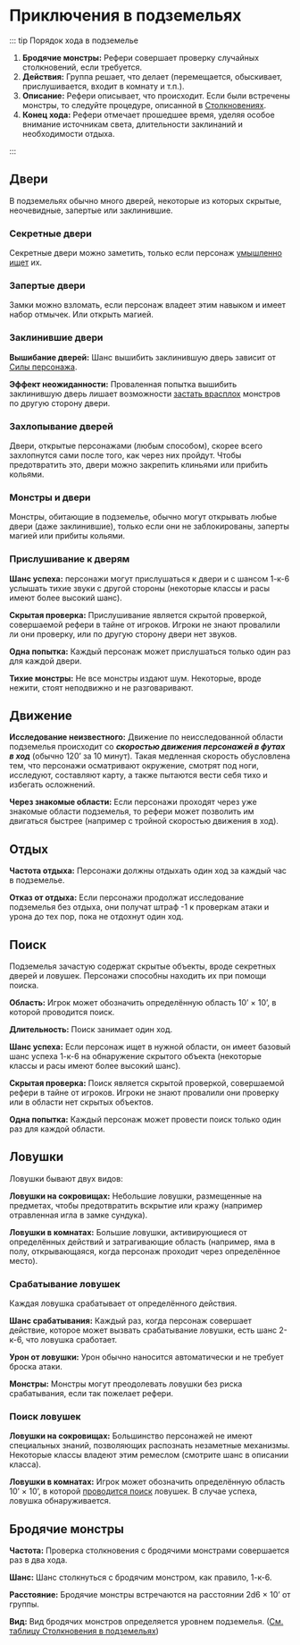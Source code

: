 # Приключения в подземельях

::: tip Порядок хода в подземелье

1. **Бродячие монстры:** Рефери совершает проверку случайных столкновений, если требуется.
2. **Действия:** Группа решает, что делает (перемещается, обыскивает, прислушивается, входит в комнату и т.п.).
3. **Описание:** Рефери описывает, что происходит. Если были встречены монстры, то следуйте процедуре, описанной в [Столкновениях](/encounters/).
4. **Конец хода:** Рефери отмечает прошедшее время, уделяя особое внимание источникам света, длительности заклинаний и необходимости отдыха.

:::

## Двери

В подземельях обычно много дверей, некоторые из которых скрытые, неочевидные, запертые или заклинившие.

### Секретные двери

Секретные двери можно заметить, только если персонаж [умышленно ищет](adventuring-dungeons.md#poisk) их.

### Запертые двери

Замки можно взломать, если персонаж владеет этим навыком и имеет набор отмычек. Или открыть магией.

### Заклинившие двери

**Вышибание дверей:** Шанс вышибить заклинившую дверь зависит от [Силы персонажа](/characters/attributes/ability-scores.md#modifikatory-sily).

**Эффект неожиданности:** Проваленная попытка вышибить заклинившую дверь лишает возможности [застать врасплох](/encounters/#effekt-neozhidannosti) монстров по другую сторону двери.

### Захлопывание дверей

Двери, открытые персонажами (любым способом), скорее всего захлопнутся сами после того, как через них пройдут. Чтобы предотвратить это, двери можно закрепить клиньями или прибить кольями.

### Монстры и двери

Монстры, обитающие в подземелье, обычно могут открывать любые двери (даже заклинившие), только если они не заблокированы, заперты магией или прибиты кольями.

### Прислушивание к дверям

**Шанс успеха:** персонажи могут прислушаться к двери и с шансом 1-к-6 услышать тихие звуки с другой стороны (некоторые классы и расы имеют более высокий шанс).

**Скрытая проверка:** Прислушивание является скрытой проверкой, совершаемой рефери в тайне от игроков. Игроки не знают провалили ли они проверку, или по другую сторону двери нет звуков.

**Одна попытка:** Каждый персонаж может прислушаться только один раз для каждой двери.

**Тихие монстры:** Не все монстры издают шум. Некоторые, вроде нежити, стоят неподвижно и не разговаривают.

## Движение

**Исследование неизвестного:** Движение по неисследованной области подземелья происходит со _**скоростью движения персонажей в футах в ход**_ (обычно 120’ за 10 минут). Такая медленная скорость обусловлена тем, что персонажи осматривают окружение, смотрят под ноги, исследуют, составляют карту, а также пытаются вести себя тихо и избегать осложнений.

**Через знакомые области:** Если персонажи проходят через уже знакомые области подземелья, то рефери может позволить им двигаться быстрее (например с тройной скоростью движения в ход).

## Отдых

**Частота отдыха:** Персонажи должны отдыхать один ход за каждый час в подземелье.

**Отказ от отдыха:** Если персонажи продолжат исследование подземелья без отдыха, они получат штраф -1 к проверкам атаки и урона до тех пор, пока не отдохнут один ход.

## Поиск

Подземелья зачастую содержат скрытые объекты, вроде секретных дверей и ловушек. Персонажи способны находить их при помощи поиска.

**Область:** Игрок может обозначить определённую область 10’ × 10’, в которой проводится поиск.

**Длительность:** Поиск занимает один ход.

**Шанс успеха:** Если персонаж ищет в нужной области, он имеет базовый шанс успеха 1-к-6 на обнаружение скрытого объекта (некоторые классы и расы имеют более высокий шанс).

**Скрытая проверка:** Поиск является скрытой проверкой, совершаемой рефери в тайне от игроков. Игроки не знают провалили они проверку или в области нет скрытых объектов.

**Одна попытка:** Каждый персонаж может провести поиск только один раз для каждой области.

## Ловушки

Ловушки бывают двух видов:

**Ловушки на сокровищах:** Небольшие ловушки, размещенные на предметах, чтобы предотвратить вскрытие или кражу (например отравленная игла в замке сундука).

**Ловушки в комнатах:** Большие ловушки, активирующиеся от определённых действий и затрагивающие область (например, яма в полу, открывающаяся, когда персонаж проходит через определённое место).

### Срабатывание ловушек

Каждая ловушка срабатывает от определённого действия.

**Шанс срабатывания:** Каждый раз, когда персонаж совершает действие, которое может вызвать срабатывание ловушки, есть шанс 2-к-6, что ловушка сработает.

**Урон от ловушки:** Урон обычно наносится автоматически и не требует броска атаки.

**Монстры:** Монстры могут преодолевать ловушки без риска срабатывания, если так пожелает рефери.

### Поиск ловушек

**Ловушки на сокровищах:** Большинство персонажей не имеют специальных знаний, позволяющих распознать незаметные механизмы. Некоторые классы владеют этим ремеслом (смотрите шанс в описании класса).

**Ловушки в комнатах:** Игрок может обозначить определённую область 10’ × 10’, в которой [проводится поиск](adventuring-dungeons.md#poisk) ловушек. В случае успеха, ловушка обнаруживается.

## Бродячие монстры

**Частота:** Проверка столкновения с бродячими монстрами совершается раз в два хода.

**Шанс:** Шанс столкнуться с бродячим монстром, как правило, 1-к-6.

**Расстояние:** Бродячие монстры встречаются на расстоянии 2d6 × 10’ от группы.

**Вид:** Вид бродячих монстров определяется уровнем подземелья. ([См. таблицу Столкновения в подземельях](/temp/))
